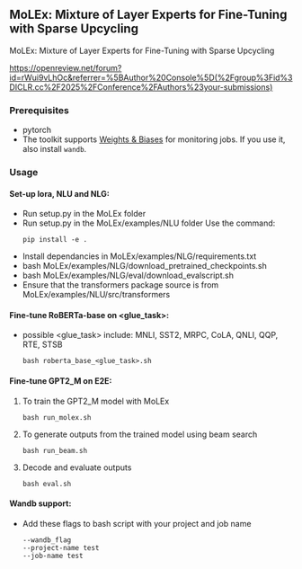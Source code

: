## MoLEx: Mixture of Layer Experts for Fine-Tuning with Sparse Upcycling
MoLEx: Mixture of Layer Experts for Fine-Tuning with Sparse Upcycling

https://openreview.net/forum?id=rWui9vLhOc&referrer=%5BAuthor%20Console%5D(%2Fgroup%3Fid%3DICLR.cc%2F2025%2FConference%2FAuthors%23your-submissions)

### Prerequisites

- pytorch
- The toolkit supports [Weights & Biases](https://docs.wandb.ai/) for monitoring jobs. If you use it, also install `wandb`.

### Usage


#### Set-up lora, NLU and NLG: 

- Run setup.py in the MoLEx folder 
- Run setup.py in the MoLEx/examples/NLU folder 
    Use the command:
    ```
    pip install -e .
    ```
- Install dependancies in MoLEx/examples/NLG/requirements.txt
- bash MoLEx/examples/NLG/download_pretrained_checkpoints.sh
- bash MoLEx/examples/NLG/eval/download_evalscript.sh
- Ensure that the transformers package source is from MoLEx/examples/NLU/src/transformers

#### Fine-tune RoBERTa-base on <glue_task>:
- possible <glue_task> include: MNLI, SST2, MRPC, CoLA, QNLI, QQP, RTE, STSB
    ```
    bash roberta_base_<glue_task>.sh
    ```

#### Fine-tune GPT2_M on E2E:
1. To train the GPT2_M model with MoLEx
    ```
    bash run_molex.sh
    ```
2. To generate outputs from the trained model using beam search
    ```
    bash run_beam.sh
    ```
3. Decode and evaluate outputs
    ```
    bash eval.sh
    ```


#### Wandb support:
- Add these flags to bash script with your project and job name
    ``` # Wandb: 
    --wandb_flag 
    --project-name test 
    --job-name test 
    ```


